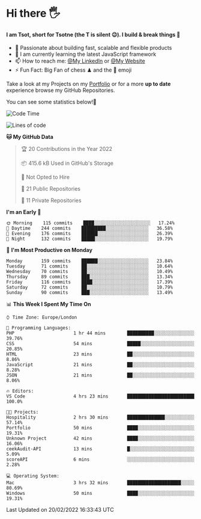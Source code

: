 # Hi there :raised_hand_with_fingers_splayed:
#### I am Tsot, short for Tsotne (the T is silent :wink:). I build & break things :space_invader:
- :telescope: Passionate about building fast, scalable and flexible products
- :seedling: I am currently learning the latest JavaScript framework 
- :mailbox: How to reach me: [@My LinkedIn](https://www.linkedin.com/in/tsotne-gvadzabia/) or [@My Website](https://tsotne.co.uk/contact)
- :zap: Fun Fact: Big Fan of chess ♟ and the 👾 emoji

Take a look at my Projects on my [Portfolio](https://tsotne.co.uk/) or for a more **up to date** experience browse my GitHub Repositories.

You can see some statistics below!:space_invader:
<!--START_SECTION:waka-->
![Code Time](http://img.shields.io/badge/Code%20Time-531%20hrs%2048%20mins-blue)

![Lines of code](https://img.shields.io/badge/From%20Hello%20World%20I%27ve%20Written-2%20Million%20lines%20of%20code-blue)

**🐱 My GitHub Data** 

> 🏆 20 Contributions in the Year 2022
 > 
> 📦 415.6 kB Used in GitHub's Storage 
 > 
> 🚫 Not Opted to Hire
 > 
> 📜 21 Public Repositories 
 > 
> 🔑 11 Private Repositories  
 > 
**I'm an Early 🐤** 

```text
🌞 Morning    115 commits    ████░░░░░░░░░░░░░░░░░░░░░   17.24% 
🌆 Daytime    244 commits    █████████░░░░░░░░░░░░░░░░   36.58% 
🌃 Evening    176 commits    ██████░░░░░░░░░░░░░░░░░░░   26.39% 
🌙 Night      132 commits    █████░░░░░░░░░░░░░░░░░░░░   19.79%

```
📅 **I'm Most Productive on Monday** 

```text
Monday       159 commits    ██████░░░░░░░░░░░░░░░░░░░   23.84% 
Tuesday      71 commits     ██░░░░░░░░░░░░░░░░░░░░░░░   10.64% 
Wednesday    70 commits     ██░░░░░░░░░░░░░░░░░░░░░░░   10.49% 
Thursday     89 commits     ███░░░░░░░░░░░░░░░░░░░░░░   13.34% 
Friday       116 commits    ████░░░░░░░░░░░░░░░░░░░░░   17.39% 
Saturday     72 commits     ██░░░░░░░░░░░░░░░░░░░░░░░   10.79% 
Sunday       90 commits     ███░░░░░░░░░░░░░░░░░░░░░░   13.49%

```


📊 **This Week I Spent My Time On** 

```text
⌚︎ Time Zone: Europe/London

💬 Programming Languages: 
PHP                      1 hr 44 mins        ██████████░░░░░░░░░░░░░░░   39.76% 
CSS                      54 mins             █████░░░░░░░░░░░░░░░░░░░░   20.85% 
HTML                     23 mins             ██░░░░░░░░░░░░░░░░░░░░░░░   8.86% 
JavaScript               21 mins             ██░░░░░░░░░░░░░░░░░░░░░░░   8.28% 
JSON                     21 mins             ██░░░░░░░░░░░░░░░░░░░░░░░   8.06%

🔥 Editors: 
VS Code                  4 hrs 23 mins       █████████████████████████   100.0%

🐱‍💻 Projects: 
Hospitality              2 hrs 30 mins       ██████████████░░░░░░░░░░░   57.14% 
Portfolio                50 mins             ████░░░░░░░░░░░░░░░░░░░░░   19.31% 
Unknown Project          42 mins             ████░░░░░░░░░░░░░░░░░░░░░   16.06% 
ceekAudit-API            13 mins             █░░░░░░░░░░░░░░░░░░░░░░░░   5.09% 
scoreAPI                 6 mins              ░░░░░░░░░░░░░░░░░░░░░░░░░   2.28%

💻 Operating System: 
Mac                      3 hrs 32 mins       ████████████████████░░░░░   80.69% 
Windows                  50 mins             ████░░░░░░░░░░░░░░░░░░░░░   19.31%

```


 Last Updated on 20/02/2022 16:33:43 UTC
<!--END_SECTION:waka-->
